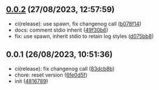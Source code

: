 ## [0.0.2](https://github.com/Daniel-Knights/tun-runner.git/compare/v0.0.1...v0.0.2) (27/08/2023, 12:57:59)

- ci(release): use spawn, fix changenog call ([b078f14](https://github.com/Daniel-Knights/tun-runner.git/commit/b078f146872f1e8e6fb1b40ff7f6a7701af8d631))
- docs: comment stdio inherit ([49f30b6](https://github.com/Daniel-Knights/tun-runner.git/commit/49f30b67c00aaeb68ac781c78d68b0726dc46ee1))
- fix: use spawn, inherit stdio to retain log styles ([d075bb8](https://github.com/Daniel-Knights/tun-runner.git/commit/d075bb8790f8e910b36b8bb2f030de7bc25e9e22))

## 0.0.1 (26/08/2023, 10:51:36)

- ci(release): fix changenog call ([83dcb8b](https://github.com/Daniel-Knights/tun-runner.git/commit/83dcb8bd89669f1995acf2a7f468899dd337ae1c))
- chore: reset version ([6fe0d5f](https://github.com/Daniel-Knights/tun-runner.git/commit/6fe0d5f10d6384a8944900116e49683770012d3b))
- init ([4816789](https://github.com/Daniel-Knights/tun-runner.git/commit/481678920cc57deb09eef0b2716bfebe7e459d0b))